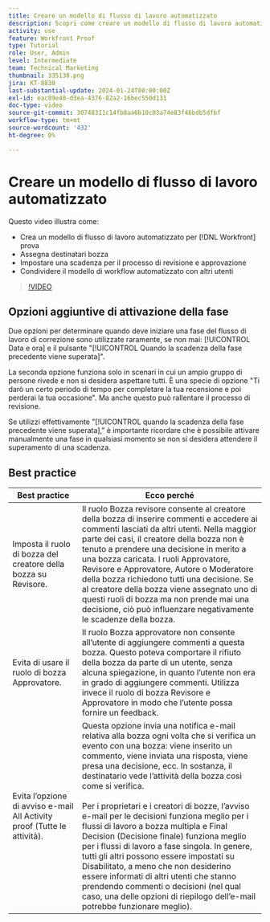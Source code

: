 ```yaml
---
title: Creare un modello di flusso di lavoro automatizzato
description: Scopri come creare un modello di flusso di lavoro automatizzato assegnando i destinatari della bozza e impostando le scadenze della bozza. Quindi condividi il modello con altri utenti.
activity: use
feature: Workfront Proof
type: Tutorial
role: User, Admin
level: Intermediate
team: Technical Marketing
thumbnail: 335130.png
jira: KT-8830
last-substantial-update: 2024-01-24T00:00:00Z
exl-id: eac89e40-d3ea-4376-82a2-16bec550d131
doc-type: video
source-git-commit: 30748311c14fb8aa6b10c03a74e83f46bdb5dfbf
workflow-type: tm+mt
source-wordcount: '432'
ht-degree: 0%

---
```


# Creare un modello di flusso di lavoro automatizzato

Questo video illustra come:

* Crea un modello di flusso di lavoro automatizzato per [!DNL  Workfront] prova
* Assegna destinatari bozza
* Impostare una scadenza per il processo di revisione e approvazione
* Condividere il modello di workflow automatizzato con altri utenti

>[!VIDEO](https://video.tv.adobe.com/v/335130/?quality=12&learn=on)

## Opzioni aggiuntive di attivazione della fase

Due opzioni per determinare quando deve iniziare una fase del flusso di lavoro di correzione sono utilizzate raramente, se non mai: [!UICONTROL Data e ora] e il pulsante &quot;[!UICONTROL Quando la scadenza della fase precedente viene superata]&quot;.

La seconda opzione funziona solo in scenari in cui un ampio gruppo di persone rivede e non si desidera aspettare tutti. È una specie di opzione &quot;Ti darò un certo periodo di tempo per completare la tua recensione e poi perderai la tua occasione&quot;. Ma anche questo può rallentare il processo di revisione.

Se utilizzi effettivamente &quot;[!UICONTROL quando la scadenza della fase precedente viene superata],&quot; è importante ricordare che è possibile attivare manualmente una fase in qualsiasi momento se non si desidera attendere il superamento di una scadenza.

## Best practice

| Best practice | Ecco perché |
|---|---|
| Imposta il ruolo di bozza del creatore della bozza su Revisore. | Il ruolo Bozza revisore consente al creatore della bozza di inserire commenti e accedere ai commenti lasciati da altri utenti. Nella maggior parte dei casi, il creatore della bozza non è tenuto a prendere una decisione in merito a una bozza caricata. I ruoli Approvatore, Revisore e Approvatore, Autore o Moderatore della bozza richiedono tutti una decisione. Se al creatore della bozza viene assegnato uno di questi ruoli di bozza ma non prende mai una decisione, ciò può influenzare negativamente le scadenze della bozza. |
| Evita di usare il ruolo di bozza Approvatore. | Il ruolo Bozza approvatore non consente all’utente di aggiungere commenti a questa bozza. Questo poteva comportare il rifiuto della bozza da parte di un utente, senza alcuna spiegazione, in quanto l’utente non era in grado di aggiungere commenti. Utilizza invece il ruolo di bozza Revisore e Approvatore in modo che l’utente possa fornire un feedback. |
| Evita l’opzione di avviso e-mail All Activity proof (Tutte le attività). | Questa opzione invia una notifica e-mail relativa alla bozza ogni volta che si verifica un evento con una bozza: viene inserito un commento, viene inviata una risposta, viene presa una decisione, ecc. In sostanza, il destinatario vede l’attività della bozza così come si verifica.<br><br>Per i proprietari e i creatori di bozze, l’avviso e-mail per le decisioni funziona meglio per i flussi di lavoro a bozza multipla e Final Decision (Decisione finale) funziona meglio per i flussi di lavoro a fase singola. In genere, tutti gli altri possono essere impostati su Disabilitato, a meno che non desiderino essere informati di altri utenti che stanno prendendo commenti o decisioni (nel qual caso, una delle opzioni di riepilogo dell’e-mail potrebbe funzionare meglio). |
